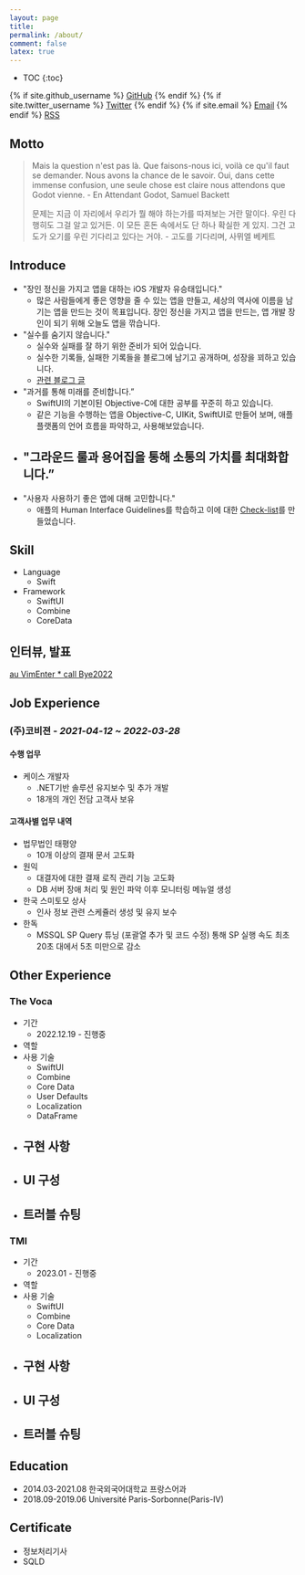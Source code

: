 ```yaml
---
layout: page
title:
permalink: /about/
comment: false
latex: true
---
```

* TOC
{:toc}

<div class="contact">
{% if site.github_username %}
        <a href="https://github.com/{{ site.github_username }}">GitHub</a>
{% endif %}
{% if site.twitter_username %}
        <a href="https://twitter.com/{{ site.twitter_username }}">Twitter</a>
{% endif %}
{% if site.email %}
        <a href="mailto:{{ site.email }}">Email</a>
{% endif %}
        <a href="{{ "/feed.xml" | prepend: site.baseurl }}">RSS</a>
</div>

## Motto

> Mais la question n'est pas là. Que faisons-nous ici, voilà ce qu'il faut se demander. Nous avons la chance de le savoir. Oui, dans cette immense confusion, une seule chose est claire nous attendons que Godot vienne. - En Attendant Godot, Samuel Backett
>
> 문제는 지금 이 자리에서 우리가 뭘 해야 하는가를 따져보는 거란 말이다. 우린 다행히도 그걸 알고 있거든. 이 모든 혼돈 속에서도 단 하나 확실한 게 있지. 그건 고도가 오기를 우린 기다리고 있다는 거야. - 고도를 기다리며, 사뮈엘 베케트 


## Introduce

* "장인 정신을 가지고 앱을 대하는 iOS 개발자 유승태입니다."
	- 많은 사람들에게 좋은 영향을 줄 수 있는 앱을 만들고, 세상의 역사에 이름을 남기는 앱을 만드는 것이 목표입니다. 장인 정신을 가지고 앱을 만드는, 앱 개발 장인이 되기 위해 오늘도 앱을 깎습니다.
* "실수를 숨기지 않습니다."
	- 실수와 실패를 잘 하기 위한 준비가 되어 있습니다.
	- 실수한 기록들, 실패한 기록들을 블로그에 남기고 공개하며, 성장을 꾀하고 있습니다.
	- [관련 블로그 글](https://gxdxt.github.io/wiki/combine/)
* "과거를 통해 미래를 준비합니다.”
	- SwiftUI의 기본이된 Objective-C에 대한 공부를 꾸준히 하고 있습니다.
	- 같은 기능을 수행하는 앱을 Objective-C, UIKit, SwiftUI로 만들어 보며, 애플 플랫폼의 언어 흐름을 파악하고, 사용해보았습니다.
* "그라운드 룰과 용어집을 통해 소통의 가치를 최대화합니다.”
	- 
* "사용자 사용하기 좋은 앱에 대해 고민합니다."
	- 애플의 Human Interface Guidelines를 학습하고 이에 대한 [Check-list](https://gxdxt.github.io/wiki/hig/)를 만들었습니다.


## Skill 

* Language
	- Swift
* Framework
	- SwiftUI
	- Combine
	- CoreData

## 인터뷰, 발표
[au VimEnter * call Bye2022](https://event-us.kr/vim/event/51490)

## Job Experience

### (주)코비젼 - _2021-04-12 ~ 2022-03-28_

#### 수행 업무 

- 케이스 개발자
 	- .NET기반 솔루션 유지보수 및 추가 개발
	- 18개의 개인 전담 고객사 보유

#### 고객사별 업무 내역

- 법무법인 태평양
	- 10개 이상의 결재 문서 고도화
- 원익
	- 대결자에 대한 결재 로직 관리 기능 고도화
	- DB 서버 장애 처리 및 원인 파악 이후 모니터링 메뉴얼 생성
- 한국 스미토모 상사
	- 인사 정보 관련 스케쥴러 생성 및 유지 보수
- 한독
	- MSSQL SP Query 튜닝 (포괄열 추가 및 코드 수정) 통해 SP 실행 속도 최초 20초 대에서 5초 미만으로 감소

## Other Experience

### The Voca
- 기간
	- 2022.12.19 - 진행중 
- 역할
- 사용 기술
	- SwiftUI
	- Combine
	- Core Data
	- User Defaults
	- Localization
	- DataFrame
- 구현 사항
	- 
- UI 구성
	- 
- 트러블 슈팅
	- 

### TMI
- 기간
	- 2023.01 - 진행중 
- 역할
- 사용 기술
	- SwiftUI
	- Combine
	- Core Data
	- Localization
- 구현 사항
	- 
- UI 구성
	- 
- 트러블 슈팅
	- 

## Education

- 2014.03-2021.08 한국외국어대학교 프랑스어과
- 2018.09-2019.06 Université Paris-Sorbonne(Paris-IV)

## Certificate

- 정보처리기사
- SQLD

